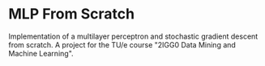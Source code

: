 # MLP From Scratch
Implementation of a multilayer perceptron and stochastic gradient descent from scratch. A project for the TU/e course "2IGG0 Data Mining and Machine Learning".
